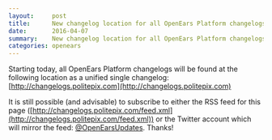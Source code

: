 ```yaml
---
layout:     post
title:      New changelog location for all OpenEars Platform changelogs 
date:       2016-04-07
summary:    New changelog location for all OpenEars Platform changelogs
categories: openears
---
```

Starting today, all OpenEars Platform changelogs will be found at the following location as a unified single changelog: [http://changelogs.politepix.com](http://changelogs.politepix.com) 

It is still possible (and advisable) to subscribe to either the RSS feed for this page ([http://changelogs.politepix.com/feed.xml](http://changelogs.politepix.com/feed.xml)) or the Twitter account which will mirror the feed: [@OpenEarsUpdates](http://www.twitter.com/OpenEarsUpdates). Thanks!